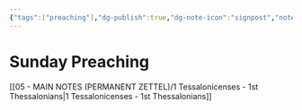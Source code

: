 ```yaml
---
{"tags":["preaching"],"dg-publish":true,"dg-note-icon":"signpost","noteIcon":"signpost","permalink":"/07-indexes/mensagem-de-domingo-1-tessalonicenses/","dgPassFrontmatter":true,"created":"2025-10-16T10:27:14.740+01:00","updated":"2025-10-24T16:46:53.705+01:00"}
---
```


# Sunday Preaching

[[05 - MAIN NOTES (PERMANENT ZETTEL)/1 Tessalonicenses - 1st Thessalonians\|1 Tessalonicenses - 1st Thessalonians]]